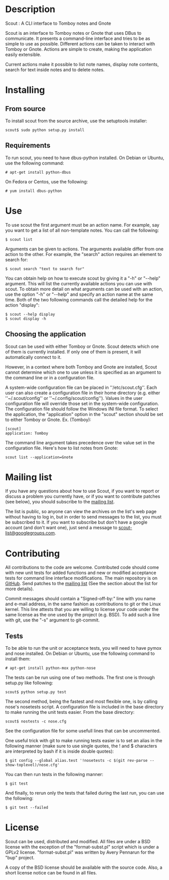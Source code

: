 # Description

Scout : A CLI interface to Tomboy notes and Gnote

Scout is an interface to Tomboy notes or Gnote that uses DBus to
communicate. It presents a command-line interface and
tries to be as simple to use as possible. Different actions
can be taken to interact with Tomboy or Gnote. Actions are simple
to create, making the application easily extensible.

Current actions make it possible to list note names, display note contents,
search for text inside notes and to delete notes.

# Installing

## From source

To install scout from the source archive, use the setuptools installer:

    scout$ sudo python setup.py install

## Requirements

To run scout, you need to have dbus-python installed. On Debian or Ubuntu, use
the following command:

    # apt-get install python-dbus

On Fedora or Centos, use the following:

    # yum install dbus-python

# Use

To use scout the first argument must be an action name. For example, say you
want to get a list of all non-template notes. You can call the following:

    $ scout list

Arguments can be given to actions. The arguments available differ from one
action to the other. For example,
the "search" action requires an element to search for:

    $ scout search "text to search for"

You can obtain help on how to execute scout by giving it a "-h" or "--help"
argument. This will list the currently available actions you can use with
scout. To obtain more detail on what arguments can be used with an action, use
the option "-h" or "--help" and specify an action name at the same time. Both
of the two following commands call the detailed help for the action "display":

    $ scout --help display
    $ scout display -h

## Choosing the application

Scout can be used with either Tomboy or Gnote. Scout detects which one of
them is currently installed. If only one of them is present, it will
automatically connect to it.

However, in a context where both Tomboy and Gnote are installed, Scout cannot
determine which one to use unless it is specified as an argument to the command
line or in a configuration file.

A system-wide configuration file can be placed in ''/etc/scout.cfg''. Each
user can also create a configuration file in their home directory (e.g. either
''~/.scout/config'' or ''~/.config/scout/config''). Values in the user
configuration file will override those set in the system-wide configuration.
The configuration file should follow the Windows INI file format. To select the
application, the "application" option in the "scout" section should be set to
either Tomboy or Gnote. Ex. (Tomboy):

    [scout]
    application: Tomboy

The command line argument takes precedence over the value set in the
configuration file. Here's how to list notes from Gnote:

    scout list --application=Gnote

# Mailing list

If you have any questions about how to use Scout, if you want to report or
discuss a problem you currently have, or if you want to contribute patches (see
below), you should subscribe to the [mailing list].

The list is public, so anyone can view the archives on the list's web page
without having to log in, but in order to send messages to the list, you must
be subscribed to it. If you want to subscribe but don't have a google account
(and don't want one), just send a message to scout-list@googlegroups.com.

# Contributing

All contributions to the code are welcome. Contributed code should come with
new unit tests for added functions and new or modified acceptance tests for
command line interface modifications. The main repository is on [GitHub]. Send
patches to the [mailing list] (See the section about the list for more
details).

Commit messages should contain a "Signed-off-by:" line with you name and e-mail
address, in the same fashion as contributions to git or the Linux kernel. This
line attests that you are willing to license your code under the same license
as the one used by the project (e.g. BSD). To add such a line with git, use the
"-s" argument to git-commit.

## Tests

To be able to run the unit or acceptance tests, you will need to have pymox
and nose installed. On Debian or Ubuntu, use the following command to install
them:

    # apt-get install python-mox python-nose

The tests can be run using one of two methods. The first one is through setup.py
like following:

    scout$ python setup.py test

The second method, being the fastest and most flexible one, is by calling
nose's nosetests script. A configuration file is included in the base directory
to make running the unit tests easier. From the base directory:

    scout$ nostests -c nose.cfg

See the configuration file for some usefull lines that can be uncommented.

One useful trick with git to make running tests easier is to set an alias in
the following manner (make sure to use single quotes, the !  and $ characters
are interpreted by bash if it is inside double quotes):

    $ git config --global alias.test '!nosetests -c $(git rev-parse --show-toplevel)/nose.cfg'

You can then run tests in the following manner:

    $ git test

And finally, to rerun only the tests that failed during the last run, you can
use the following:

    $ git test --failed

# License

Scout can be used, distributed and modified. All files are under a BSD license
with the exception of the "format-subst.pl" script which is under a GPLv2
license.  "format-subst.pl" was written by Avery Pennarun for the "bup"
project.

A copy of the BSD license should be available with the source code. Also, a
short license notice can be found in all files.

[Github]: http://github.com/lelutin/scout
[mailing list]: http://groups.google.com/group/scout-list
